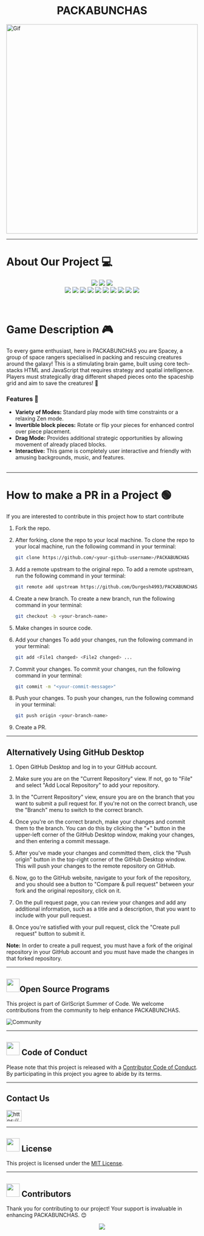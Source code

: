 <div align="center">
  <h1>PACKABUNCHAS</h1>
</div>

<div>
  <img src="https://github.com/GameSphere-MultiPlayer/PACKABUNCHAS/assets/133582566/33ab5d09-bb16-4501-a74a-8c3a41c25f4b" alt="Gif" width="100%" Height="550"/>
</div>

<hr>

# About Our Project 💻
<div align="center">
<img src="https://forthebadge.com/images/badges/built-with-love.svg" />
<img src="https://forthebadge.com/images/badges/uses-brains.svg" />
<img src="https://forthebadge.com/images/badges/powered-by-responsibility.svg" />
  <br>
<img src="https://img.shields.io/github/repo-size/GameSphere-MultiPlayer/PACKABUNCHAS?style=for-the-badge" />
   <img src="https://img.shields.io/github/issues-pr/GameSphere-MultiPlayer/PACKABUNCHAS?style=for-the-badge" />

  <img src="https://img.shields.io/github/issues/GameSphere-MultiPlayer/PACKABUNCHAS?style=for-the-badge" />
  <img src="https://img.shields.io/github/issues-closed-raw/GameSphere-MultiPlayer/PACKABUNCHAS?style=for-the-badge" />
   <img src="https://img.shields.io/github/issues-pr-closed-raw/GameSphere-MultiPlayer/PACKABUNCHAS?style=for-the-badge" />
  <img src="https://img.shields.io/github/license/GameSphere-MultiPlayer/PACKABUNCHAS?style=for-the-badge" />
  <img src="https://img.shields.io/github/forks/GameSphere-MultiPlayer/PACKABUNCHAS?style=for-the-badge" />
  <img src="https://img.shields.io/github/stars/GameSphere-MultiPlayer/PACKABUNCHAS?style=for-the-badge" />
  <img src="https://img.shields.io/github/contributors/GameSphere-MultiPlayer/PACKABUNCHAS?style=for-the-badge" />
  <img src="https://img.shields.io/github/last-commit/GameSphere-MultiPlayer/PACKABUNCHAS?style=for-the-badge" />
  </div>
    <br><br>

  # Game Description 🎮

  To every game enthusiast, here in PACKABUNCHAS you are Spacey, a group of space rangers specialised in packing and rescuing creatures around the galaxy! This is a stimulating brain game, built using core tech-stacks HTML and JavaScript that requires strategy and spatial intelligence. Players must strategically drag different shaped pieces onto the spaceship grid and aim to save the creatures! 🚀

  ### Features 📃

  - <b>Variety of Modes:</b> Standard play mode with time constraints or a relaxing Zen mode.
- <b>Invertible block pieces:</b> Rotate or flip your pieces for enhanced control over piece placement.
- <b>Drag Mode:</b> Provides additional strategic opportunities by allowing movement of already placed blocks.
- <b>Interactive:</b> This game is completely user interactive and friendly with amusing backgrounds, music, and features.
<br><br>

<hr>

  # How to make a PR in a Project 🟢

If you are interested to contribute in this project how to start contribute
<!-- in detail -->

1. Fork the repo.

2. After forking, clone the repo to your local machine.
To clone the repo to your local machine, run the following command in your terminal:
    
    ```bash
    git clone https://github.com/<your-github-username>/PACKABUNCHAS
    ```

3. Add a remote upstream to the original repo.
To add a remote upstream, run the following command in your terminal:
    
    ```bash
    git remote add upstream https://github.com/Durgesh4993/PACKABUNCHAS/
    ```

4. Create a new branch.
To create a new branch, run the following command in your terminal:
    
    ```bash
    git checkout -b <your-branch-name>
    ```

5. Make changes in source code.

6. Add your changes
To add your changes, run the following command in your terminal:
    
    ```bash
    git add <File1 changed> <File2 changed> ...
    ```
7. Commit your changes.
To commit your changes, run the following command in your terminal:
    
    ```bash
    git commit -m "<your-commit-message>"
    ```

8. Push your changes.
To push your changes, run the following command in your terminal:
    
    ```bash
    git push origin <your-branch-name>
    ```

9. Create a PR.

__________________________________________________________________________________________________________________________________________________________________

## Alternatively Using GitHub Desktop

1. Open GitHub Desktop and log in to your GitHub account.

2. Make sure you are on the "Current Repository" view. If not, go to "File" and select "Add Local Repository" to add your repository.

3. In the "Current Repository" view, ensure you are on the branch that you want to submit a pull request for. If you're not on the correct branch, use the "Branch" menu to switch to the correct branch.

4. Once you're on the correct branch, make your changes and commit them to the branch. You can do this by clicking the "+" button in the upper-left corner of the GitHub Desktop window, making your changes, and then entering a commit message.

5. After you've made your changes and committed them, click the "Push origin" button in the top-right corner of the GitHub Desktop window. This will push your changes to the remote repository on GitHub.

6. Now, go to the GitHub website, navigate to your fork of the repository, and you should see a button to "Compare & pull request" between your fork and the original repository, click on it.

7. On the pull request page, you can review your changes and add any additional information, such as a title and a description, that you want to include with your pull request.

8. Once you're satisfied with your pull request, click the "Create pull request" button to submit it.

**Note:** In order to create a pull request, you must have a fork of the original repository in your GitHub account and you must have made the changes in that forked repository.

<hr>

<!-- Open Source Programs -->
  <div>
    <h2><img src="https://github.com/Tarikul-Islam-Anik/Animated-Fluent-Emojis/blob/master/Emojis/Hand%20gestures/Flexed%20Biceps.png?raw=true" width="35" height="35" >Open Source Programs</h2>
  </div>

  This project is part of GirlScript Summer of Code. We welcome contributions from the community to help enhance PACKABUNCHAS.
  
![Community](https://github.com/GameSphere-MultiPlayer/Physi-c-Tech/assets/98798977/e79af9da-814e-487e-8a9a-85947384d3b2)

<hr>

<!-- Code of conduct -->
<div>
<h2><img src = "https://raw.githubusercontent.com/Tarikul-Islam-Anik/Animated-Fluent-Emojis/master/Emojis/Hand%20gestures/Handshake.png" width="35" height="35"> Code of Conduct</h2>
</div>

Please note that this project is released with a [Contributor Code of Conduct](.github/CODE_OF_CONDUCT.md). By participating in this project you agree to abide by its terms.

<hr>

## Contact Us
<div>
<a href="https://www.linkedin.com/in/durgesh4993/" target="blank"><img align="center" src="https://raw.githubusercontent.com/rahuldkjain/github-profile-readme-generator/master/src/images/icons/Social/linked-in-alt.svg" alt="https://www.linkedin.com/in/durgesh4993/" height="30" width="40" /></a>
</div>

<hr>

<!-- License -->
<div>
<h2><img src = "https://raw.githubusercontent.com/Tarikul-Islam-Anik/Animated-Fluent-Emojis/master/Emojis/Objects/Page%20with%20Curl.png" width="35" height="35"> License</h2>
</div>

This project is licensed under the [MIT License](./LICENSE).

<hr>

 <!-- Cotributors -->
<div>
  <h2><img src="https://raw.githubusercontent.com/Tarikul-Islam-Anik/Animated-Fluent-Emojis/master/Emojis/Smilies/Red%20Heart.png" width="35" height="35"> Contributors</h2>
</div>

Thank you for contributing to our project! Your support is invaluable in enhancing PACKABUNCHAS. 😊

<center>
<a href="https://github.com/GameSphere-MultiPlayer/PACKABUNCHAS/graphs/contributors">
  <img src="https://contrib.rocks/image?repo=GameSphere-MultiPlayer/PACKABUNCHAS" />
</a>
</center>

